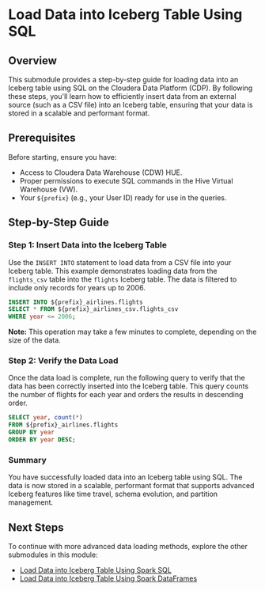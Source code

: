 # Load Data into Iceberg Table Using SQL

## Overview

This submodule provides a step-by-step guide for loading data into an Iceberg table using SQL on the Cloudera Data Platform (CDP). By following these steps, you'll learn how to efficiently insert data from an external source (such as a CSV file) into an Iceberg table, ensuring that your data is stored in a scalable and performant format.

## Prerequisites

Before starting, ensure you have:

- Access to Cloudera Data Warehouse (CDW) HUE.
- Proper permissions to execute SQL commands in the Hive Virtual Warehouse (VW).
- Your `${prefix}` (e.g., your User ID) ready for use in the queries.

## Step-by-Step Guide

### Step 1: Insert Data into the Iceberg Table

Use the `INSERT INTO` statement to load data from a CSV file into your Iceberg table. This example demonstrates loading data from the `flights_csv` table into the `flights` Iceberg table. The data is filtered to include only records for years up to 2006.

``` sql
INSERT INTO ${prefix}_airlines.flights
SELECT * FROM ${prefix}_airlines_csv.flights_csv
WHERE year <= 2006;
```

**Note:** This operation may take a few minutes to complete, depending on the size of the data.

### Step 2: Verify the Data Load

Once the data load is complete, run the following query to verify that the data has been correctly inserted into the Iceberg table. This query counts the number of flights for each year and orders the results in descending order.

``` sql
SELECT year, count(*)
FROM ${prefix}_airlines.flights
GROUP BY year
ORDER BY year DESC;
```

### Summary

You have successfully loaded data into an Iceberg table using SQL. The data is now stored in a scalable, performant format that supports advanced Iceberg features like time travel, schema evolution, and partition management.

## Next Steps

To continue with more advanced data loading methods, explore the other submodules in this module:

- [Load Data into Iceberg Table Using Spark SQL](load_iceberg_tbl_SparkSQL.md)
- [Load Data into Iceberg Table Using Spark DataFrames](load_iceberg_tbl_SparkDF.md)
